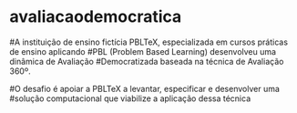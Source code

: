 # avaliacaodemocratica

#A instituição de ensino fictícia PBLTeX, especializada em cursos práticas de ensino aplicando
#PBL (Problem Based Learning) desenvolveu uma dinâmica de Avaliação
#Democratizada baseada na técnica de Avaliação 360º.

#O desafio é apoiar a PBLTeX a levantar, especificar e desenvolver uma
#solução computacional que viabilize a aplicação dessa técnica
